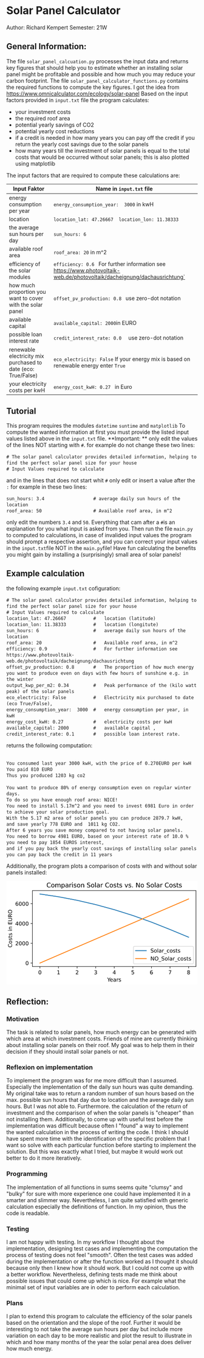 # Solar Panel Calculator
Author: Richard Kempert
Semester: 21W

## General Information:
The file `solar_panel_calcuation.py` processes the input data and returns key figures that should help you to estimate whether an installing solar panel might be profitable and possible and how much you may reduce your carbon footprint. 
The file `solar_panel_calculator_functions.py` contains the required functions to compute the key figures. I got the idea from https://www.omnicalculator.com/ecology/solar-panel
Based on the input factors provided in `input.txt` file the program calculates:
- your investment costs
- the required roof area
- potential yearly savings of CO2
- potential yearly cost reductions
- if a credit is needed in how many years you can pay off the credit if you return the yearly cost savings due to the solar panels 
- how many years till the investment of solar panels is equal to the total costs that would be occurred without solar panels; this is also plotted using matplotlib

The input factors that are required to compute these calculations are:

| Input Faktor | Name in `input.txt` file |
|---|---|
| energy consumption per year | `energy_consumption_year:  3000` in kwH |
| location | ` location_lat: 47.26667  location_lon: 11.38333 ` |
| the average sun hours per day | `sun_hours: 6 `|
| available roof area | `roof_area: 20` in m^2|
| efficiency of the solar modules |  `efficiency: 0.6 `    For further information see https://www.photovoltaik-web.de/photovoltaik/dacheignung/dachausrichtung` |
| how much proportion you want to cover with the solar panel | `offset_pv_production: 0.8 ` use zero-dot notation|
| available capital | `available_capital: 2000`in EURO |
| possible loan interest rate | `credit_interest_rate: 0.0  ` use zero-dot notation | 
| renewable electricity mix purchased to date (eco: True/False) | `eco_electricity: False` If your energy mix is based on renewable energy enter `True`|
| your electricity costs per kwH | `energy_cost_kwH: 0.27 ` in Euro|

## Tutorial
This program requires the modules `datetime` `suntime` and `matplotlib`
To compute the wanted information at first you must provide the listed input values listed above in the `input.txt` file. 
**Important: ** only edit the values of the lines NOT starting with `#`.
for example do not change these two lines:
```
# The solar panel calculator provides detailed information, helping to find the perfect solar panel size for your house
# Input Values required to calculate
```
and in the lines that does not start whit `#` only edit or insert a value after the `:`
for example in these two lines:
```
sun_hours: 3.4                  # average daily sun hours of the location
roof_area: 50                   # Available roof area, in m^2 
```
only edit the numbers `3.4` and `50`. Everything that cam after a `#`is an explanation for you what input is asked from you.
Then run the file `main.py` to computed to calculations, in case of invalided input values the program should prompt a respective assertion, and you can correct your input values in the `input.txt`file NOT in the `main.py`file!
Have fun calculating the benefits you might gain by installing a (surprisingly) small area of solar panels!

## Example calculation
the following example `input.txt` cofiguration:
```
# The solar panel calculator provides detailed information, helping to find the perfect solar panel size for your house
# Input Values required to calculate
location_lat: 47.26667          #   location (latitude)
location_lon: 11.38333          #   location (longitute)
sun_hours: 6                    #   average daily sun hours of the location
roof_area: 20                   #   Available roof area, in m^2
efficiency: 0.9                 #   For further information see https://www.photovoltaik-web.de/photovoltaik/dacheignung/dachausrichtung
offset_pv_production: 0.8       #   The proportion of how much energy you want to produce even on days with few hours of sunshine e.g. in the winter
output_kwp_per_m2: 0.34         #   Peak performance of the (kilo watt peak) of the solar panels
eco_electricity: False          #   Electricity mix purchased to date (eco True/False),
energy_consumption_year:  3000  #   energy consumption per year, in kwH
energy_cost_kwH: 0.27           #   electricity costs per kwH
available_capital: 2000         #   available capital ,
credit_interest_rate: 0.1       #   possible loan interest rate.
```

returns the following computation:
```

You consumed last year 3000 kwH, with the price of 0.270EURO per kwH 
You paid 810 EURO
Thus you produced 1203 kg co2

You want to produce 80% of energy consumption even on regular winter days.
To do so you have enough roof area: NICE!
You need to install 5.17m^2 and you need to invest 6981 Euro in order to achieve your solar production goal.
With the 5.17 m2 area of solar panels you can produce 2879.7 kwH, 
and save yearly 778 EURO and  1011 kg CO2.
After 6 years you save money compared to not having solar panels.
You need to borrow 4981 EURO, based on your interest rate of 10.0 % you need to pay 1854 EUROS interest, 
and if you pay back the yearly cost savings of installing solar panels you can pay back the credit in 11 years 

```
Additionally, the program plots a comparison of costs with and without solar panels installed:

![](example_plot_solarcosts_vs_nosolarcosts.svg)


## Reflection:

### Motivation
The task is related to solar panels, how much energy can be generated with which area at which investment costs.
Friends of mine are currently thinking about installing solar panels on their roof. My goal was to help them in their decision if they should install solar panels or not.

### Reflexion on implementation
To implement the program was for me more difficult than I assumed. Especially the implementation of the daily sun hours was quite demanding. 
My original take was to return a random number of sun hours based on the max. possible sun hours that day due to location and the average daily sun hours. But I was not able to.
Furthermore. the calculation of the return of investment and the comparison of when the solar panels is "cheaper" than not installing them.
Additionally, to come up with useful test before the implementation was difficult because often I "found" a way to implement the wanted calculation in the process of writing the code.
I think I should have spent more time with the identification of the specific problem that I want so solve with each particular function before starting to implement the solution.
But this was exactly what I tried, but maybe it would work out better to do it more iteratively. 

### Programming
The implementation of all functions in sums seems quite "clumsy" and "bulky" for sure with more experience one could have implemented it in a smarter and slimmer way.
Nevertheless, I am quite satisfied with generic calculation especially the definitions of function. In my opinion, thus the code is readable.

### Testing
I am not happy with testing. In my workflow I thought about the implementation, designing test cases and implementing the computation the process of testing does not feel "smooth".
Often the test cases was added during the implementation or after the function worked as I thought it should because only then I knew how it should work. 
But I could not come up with a better workflow. Nevertheless, defining tests made me think about possible issues that could come up which is nice.
For example what the minimal set of input variables are in oder to perform each calculation.

### Plans
I plan to extend this program to calculate the efficiency of the solar panels based on the orientation and the slope of the roof.
Further it would be interesting to not take the average sun hours per day but include more variation on each day to be more realistic 
and plot the result to illustrate in which and how many months of the year the solar penal area does deliver how much energy.

